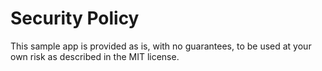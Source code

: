 # Security Policy

This sample app is provided as is, with no guarantees, to be used at your own risk as described in the MIT license. 
